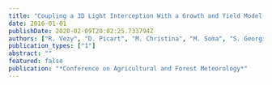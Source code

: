 ```yaml
---
title: "Coupling a 3D Light Interception With a Growth and Yield Model to Adjust Shade Level in Coffee Agroforestry Systems Simulated under Climate Change"
date: 2016-01-01
publishDate: 2020-02-09T20:02:25.733794Z
authors: ["R. Vezy", "D. Picart", "M. Christina", "M. Soma", "S. Georgiou", "F. Charbonnier", "D. Loustau", "P. B. Imbach", "E. De Melo V. Filho", "H. G. Hidalgo", "E. J. Alfaro", "O. Roupsard", "G. le Maire"]
publication_types: ["1"]
abstract: ""
featured: false
publication: "*Conference on Agricultural and Forest Meteorology*"
---
```


